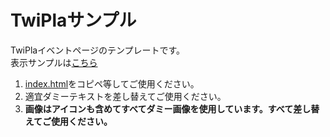 # TwiPlaサンプル
TwiPlaイベントページのテンプレートです。  
表示サンプルは[こちら](https://twipla.jp/events/419000)

1. [index.html](https://github.com/pikoshimame/twipla_sample/blob/master/index.html)をコピペ等してご使用ください。
2. 適宜ダミーテキストを差し替えてご使用ください。
3. **画像はアイコンも含めてすべてダミー画像を使用しています。すべて差し替えてご使用ください。**
